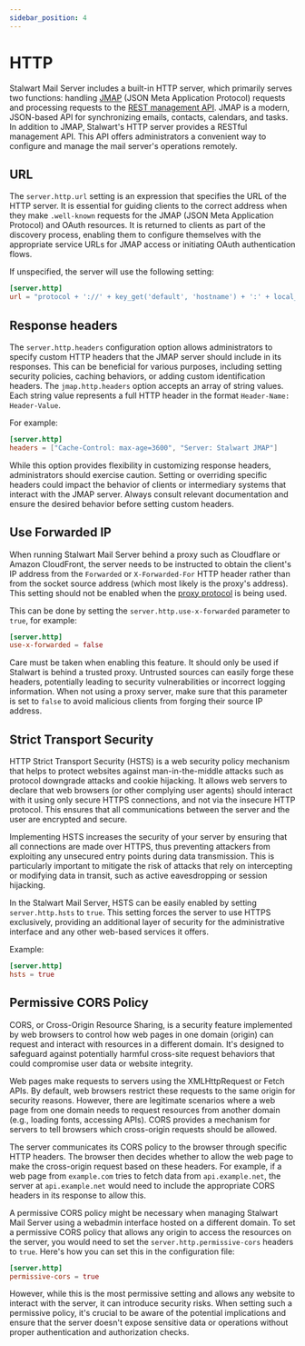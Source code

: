 ```yaml
---
sidebar_position: 4
---
```


# HTTP

Stalwart Mail Server includes a built-in HTTP server, which primarily serves two functions: handling [JMAP](/docs/jmap/overview) (JSON Meta Application Protocol) requests and processing requests to the [REST management API](/docs/api/management/overview). JMAP is a modern, JSON-based API for synchronizing emails, contacts, calendars, and tasks. In addition to JMAP, Stalwart's HTTP server provides a RESTful management API. This API offers administrators a convenient way to configure and manage the mail server's operations remotely. 

## URL

The `server.http.url` setting is an expression that specifies the URL of the HTTP server. It is essential for guiding clients to the correct address when they make `.well-known` requests for the JMAP (JSON Meta Application Protocol) and OAuth resources. It is returned to clients as part of the discovery process, enabling them to configure themselves with the appropriate service URLs for JMAP access or initiating OAuth authentication flows.

If unspecified, the server will use the following setting:

```toml
[server.http]
url = "protocol + '://' + key_get('default', 'hostname') + ':' + local_port"
```

## Response headers

The `server.http.headers` configuration option allows administrators to specify custom HTTP headers that the JMAP server should include in its responses. This can be beneficial for various purposes, including setting security policies, caching behaviors, or adding custom identification headers. The `jmap.http.headers` option accepts an array of string values. Each string value represents a full HTTP header in the format `Header-Name: Header-Value`.

For example:

```toml
[server.http]
headers = ["Cache-Control: max-age=3600", "Server: Stalwart JMAP"]
```

While this option provides flexibility in customizing response headers, administrators should exercise caution. Setting or overriding specific headers could impact the behavior of clients or intermediary systems that interact with the JMAP server. Always consult relevant documentation and ensure the desired behavior before setting custom headers.

## Use Forwarded IP

When running Stalwart Mail Server behind a proxy such as Cloudflare or Amazon CloudFront, the server needs to be instructed to obtain the client's IP address from the ``Forwarded`` or ``X-Forwarded-For`` HTTP header rather than from the socket source address (which most likely is the proxy's address). This setting should not be enabled when the [proxy protocol](/docs/server/proxy) is being used.

This can be done by setting the ``server.http.use-x-forwarded`` parameter to ``true``, for example:

```toml
[server.http]
use-x-forwarded = false
```

Care must be taken when enabling this feature. It should only be used if Stalwart is behind a trusted proxy. Untrusted sources can easily forge these headers, potentially leading to security vulnerabilities or incorrect logging information. When not using a proxy server, make sure that this parameter is set to ``false`` to avoid malicious clients from forging their source IP address.

## Strict Transport Security

HTTP Strict Transport Security (HSTS) is a web security policy mechanism that helps to protect websites against man-in-the-middle attacks such as protocol downgrade attacks and cookie hijacking. It allows web servers to declare that web browsers (or other complying user agents) should interact with it using only secure HTTPS connections, and not via the insecure HTTP protocol. This ensures that all communications between the server and the user are encrypted and secure.

Implementing HSTS increases the security of your server by ensuring that all connections are made over HTTPS, thus preventing attackers from exploiting any unsecured entry points during data transmission. This is particularly important to mitigate the risk of attacks that rely on intercepting or modifying data in transit, such as active eavesdropping or session hijacking.

In the Stalwart Mail Server, HSTS can be easily enabled by setting `server.http.hsts` to `true`. This setting forces the server to use HTTPS exclusively, providing an additional layer of security for the administrative interface and any other web-based services it offers.

Example:

```toml
[server.http]
hsts = true
```

## Permissive CORS Policy

CORS, or Cross-Origin Resource Sharing, is a security feature implemented by web browsers to control how web pages in one domain (origin) can request and interact with resources in a different domain. It's designed to safeguard against potentially harmful cross-site request behaviors that could compromise user data or website integrity.

Web pages make requests to servers using the XMLHttpRequest or Fetch APIs. By default, web browsers restrict these requests to the same origin for security reasons. However, there are legitimate scenarios where a web page from one domain needs to request resources from another domain (e.g., loading fonts, accessing APIs). CORS provides a mechanism for servers to tell browsers which cross-origin requests should be allowed.

The server communicates its CORS policy to the browser through specific HTTP headers. The browser then decides whether to allow the web page to make the cross-origin request based on these headers. For example, if a web page from `example.com` tries to fetch data from `api.example.net`, the server at `api.example.net` would need to include the appropriate CORS headers in its response to allow this.

A permissive CORS policy might be necessary when managing Stalwart Mail Server using a webadmin interface hosted on a different domain. To set a permissive CORS policy that allows any origin to access the resources on the server, you would need to set the `server.http.permissive-cors` headers to `true`. Here's how you can set this in the configuration file:

```toml
[server.http]
permissive-cors = true
```

However, while this is the most permissive setting and allows any website to interact with the server, it can introduce security risks. When setting such a permissive policy, it's crucial to be aware of the potential implications and ensure that the server doesn't expose sensitive data or operations without proper authentication and authorization checks.


